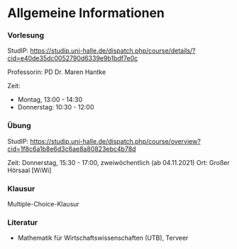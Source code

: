 # Allgemeine Informationen


### Vorlesung
StudIP: https://studip.uni-halle.de/dispatch.php/course/details/?cid=e40de35dc0052790d6339e9b1bdf7e0c

Professorin: PD Dr. Maren Hantke

Zeit: 

- Montag, 13:00 - 14:30
- Donnerstag: 10:30 - 12:00


### Übung
StudIP: https://studip.uni-halle.de/dispatch.php/course/overview?cid=1f8c6a1b8e6d3c6ae8a80823ebc4b78d

Zeit: Donnerstag, 15:30 - 17:00, zweiwöchentlich (ab 04.11.2021)
Ort: Großer Hörsaal [WiWi]



### Klausur

Multiple-Choice-Klausur 

### Literatur

- Mathematik für Wirtschaftswissenschaften (UTB), Terveer
